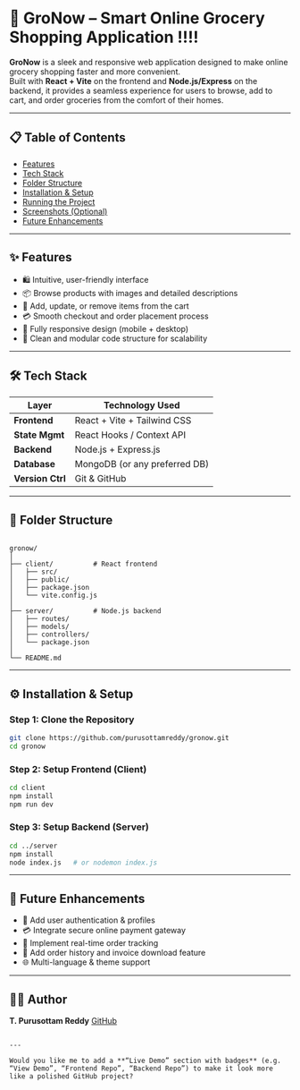 # 🛒 GroNow – Smart Online Grocery Shopping Application !!!!

**GroNow** is a sleek and responsive web application designed to make online grocery shopping faster and more convenient.  
Built with **React + Vite** on the frontend and **Node.js/Express** on the backend, it provides a seamless experience for users to browse, add to cart, and order groceries from the comfort of their homes.

---

## 📋 Table of Contents
- [Features](#features)
- [Tech Stack](#tech-stack)
- [Folder Structure](#folder-structure)
- [Installation & Setup](#installation--setup)
- [Running the Project](#running-the-project)
- [Screenshots (Optional)](#screenshots-optional)
- [Future Enhancements](#future-enhancements)

---

## ✨ Features

- 🛍️ Intuitive, user-friendly interface  
- 📦 Browse products with images and detailed descriptions  
- 🧺 Add, update, or remove items from the cart  
- 💳 Smooth checkout and order placement process  
- 📱 Fully responsive design (mobile + desktop)  
- 🧠 Clean and modular code structure for scalability  

---

## 🛠️ Tech Stack

| Layer | Technology Used |
|--------|-----------------|
| **Frontend** | React + Vite + Tailwind CSS |
| **State Mgmt** | React Hooks / Context API |
| **Backend** | Node.js + Express.js |
| **Database** | MongoDB (or any preferred DB) |
| **Version Ctrl** | Git & GitHub |

---

## 📁 Folder Structure

```

gronow/
│
├── client/          # React frontend
│   ├── src/
│   ├── public/
│   ├── package.json
│   └── vite.config.js
│
├── server/          # Node.js backend
│   ├── routes/
│   ├── models/
│   ├── controllers/
│   └── package.json
│
└── README.md

````

---

## ⚙️ Installation & Setup

### Step 1: Clone the Repository
```bash
git clone https://github.com/purusottamreddy/gronow.git
cd gronow
````

### Step 2: Setup Frontend (Client)

```bash
cd client
npm install
npm run dev
```

### Step 3: Setup Backend (Server)

```bash
cd ../server
npm install
node index.js   # or nodemon index.js
```

---

## 🚀 Future Enhancements

* 🛒 Add user authentication & profiles
* 💳 Integrate secure online payment gateway
* 🔔 Implement real-time order tracking
* 🧾 Add order history and invoice download feature
* 🌐 Multi-language & theme support

---

## 🧑‍💻 Author

**T. Purusottam Reddy**
[GitHub](https://github.com/purusottamreddy)

```

---

Would you like me to add a **“Live Demo” section with badges** (e.g. “View Demo”, “Frontend Repo”, “Backend Repo”) to make it look more like a polished GitHub project?
```
